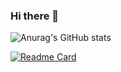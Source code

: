### Hi there 👋

![Anurag's GitHub stats](https://github-readme-stats.vercel.app/api?username=kotik06&show_icons=true&theme=ocean_dark)

[![Readme Card](https://github-readme-stats.vercel.app/api/pin/?username=kotik06&repo=github-readme-stats&show_icons=true&theme=ocean_dark)](https://github.com/anuraghazra/github-readme-stats)
